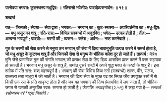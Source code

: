 **यत्सेवया भगवत: कूटस्थस्य मधुद्विष: ।** **रतिरासो भवेत्तीव्र: पादयोव्र्यसनार्दन: ॥ १९॥** 

**शब्दार्थ** 

**यत्—** **जिसको** **; सेवया—** **सेवा द्वारा** **; भगवत:—** **भगवान् का** **; कूट-स्थस्य—** **अपरिवर्तनीय का** **; मधु-द्विष:—** **मधु असुर का शत्रु** **;** **रति-रास:—** **विभिन्न सश्बन्धों में अनुरक्ति** **; भवेत्—** **उत्पन्न होती है** **; तीव्र:—** **अत्यन्त भावपूर्ण** **; पादयो:—** **चरणों की** **; व्यसन—** **क्लेश** **; अर्दन:—** **नष्ट करनेवाले।** **.** 

**गुरु के चरणों की सेवा करने से मनुष्य उन भगवान् की सेवा में दिव्य भावानुभूति उत्पन्न** **करने में समर्थ होता है, जो मधु असुर के कूटस्थ शत्रु हैं और जिनकी सेवा से मनुष्य के भौतिक** **क्लेश दूर हो जाते हैं।** **तात्पर्य** : मैत्रेय मुनि जैसे प्रामाणिक गुरु की संगति भगवान् की प्रत्यक्ष सेवा के लिए दिव्य आसक्ति प्राप्त करने में परम सहायक हो सकती है। भगवान् मधु असुर के शत्रु हैं, अर्थात् दूसरे शब्दों में अपने शुद्ध भक्त के कष्टों के शत्रु हैं। इस श्लोक में रति रास: शब्द महत्त्वपूर्ण है। भगवान् की सेवा विभिन्न दिव्य रसों (सश्बन्धों) शान्त, वीर, सलय, वात्सल्य तथा माधुर्य में की जाती है। भगवान् की दिव्य सेवा के मुक्त पद पर स्थित जीव उपर्युक्त रसों में से किसी एक रस के प्रति आकृष्ट होता है और जब यह भगवान् की दिव्य प्रेमाभक्ति में लग जाता है, तो भौतिक जगत से उसकी अनुरक्ति स्वत: समाप्त हो जाती है। जैसाकि *भगवद्गीता* (२.५९) में कहा गया है— *रसवर्जं रसोप्यस्य परं ²ष्ट्वा* *निवर्तते।*  